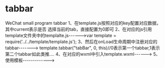 # tabbar
WeChat small program tabbar
1、在template.js按照对应的key配置对应数据，其中current表示是否 选择当前的tab，直接配置为0即可
2、在对应的js引用template文件夹中的templalte.js------>var template = require('../../template/template.js');
3、然后在onLoad生命周期中注册对应的tabbar-------> template.tabbar("tabBar", 0, this)//0表示第一个tabbar,1表示第二个tabbar如此类推....
4、在对应的wxml中引入template.wxml------><import src="../../template/template.wxml"/>
5、使用模板-------------><template is="tabBar" data="{{tabBar:bindData.tabBar}}"/>

注意：第5点data属性中格式必定为该格式，原因如下：
1、与template.wxml中的绑定的tabBar对应
<block wx:for="{{tabBar}}" wx:for-item="item" wx:key="tabBar">......</block>
2、template.js中使用that.setData({ bindData });表明bindData作为key
3、index.js或其他页面js使用template.tabbar("tabBar", 0, this)来使用注册template,其中的"tabBar"对应bindData.tabBar中tabBar
 
 
